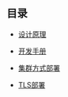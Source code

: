 ## 目录

* [设计原理](design-zh.md)

* [开发手册](dev-guide.md) 

* [集群方式部署](sc-cluster.md)

* [TLS部署](security-tls.md)